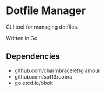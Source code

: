 # Dotfile Manager
CLI tool for managing dotfiles.

Written in Go.

## Dependencies
- github.com/charmbracelet/glamour
- github.com/spf13/cobra
- go.etcd.io/bbolt
